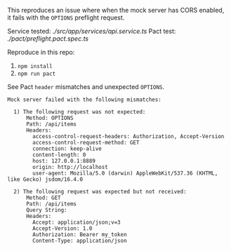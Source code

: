 This reproduces an issue where when the mock server has CORS enabled, it fails with the `OPTIONS` preflight request.

Service tested: _./src/app/services/api.service.ts_
Pact test: _./pact/preflight.pact.spec.ts_

Reproduce in this repo:

1. `npm install`
2. `npm run pact`

See Pact `header` mismatches and unexpected `OPTIONS`.

```
Mock server failed with the following mismatches:

  1) The following request was not expected:
      Method: OPTIONS
      Path: /api/items
      Headers:
        access-control-request-headers: Authorization, Accept-Version
        access-control-request-method: GET
        connection: keep-alive
        content-length: 0
        host: 127.0.0.1:8889
        origin: http://localhost
        user-agent: Mozilla/5.0 (darwin) AppleWebKit/537.36 (KHTML, like Gecko) jsdom/16.4.0

  2) The following request was expected but not received:
      Method: GET
      Path: /api/items
      Query String:
      Headers:
        Accept: application/json;v=3
        Accept-Version: 1.0
        Authorization: Bearer my_token
        Content-Type: application/json
```
